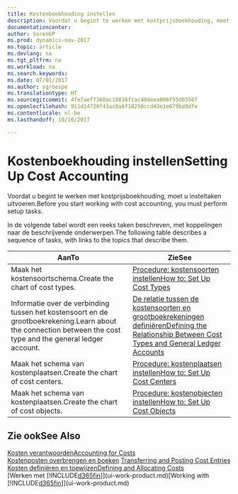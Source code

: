 ```yaml
---
title: Kostenboekhouding instellen
description: Voordat u begint te werken met kostprijsboekhouding, moet u insteltaken uitvoeren.
documentationcenter: 
author: SorenGP
ms.prod: dynamics-nav-2017
ms.topic: article
ms.devlang: na
ms.tgt_pltfrm: na
ms.workload: na
ms.search.keywords: 
ms.date: 07/01/2017
ms.author: sgroespe
ms.translationtype: HT
ms.sourcegitcommit: 4fefaef7380ac10836fcac404eea006f55d8556f
ms.openlocfilehash: 911d14720f43ac8a6f18250ccd43e1e079bd9dfe
ms.contentlocale: nl-be
ms.lasthandoff: 10/16/2017

---
```

# <a name="setting-up-cost-accounting"></a><span data-ttu-id="bb50d-103">Kostenboekhouding instellen</span><span class="sxs-lookup"><span data-stu-id="bb50d-103">Setting Up Cost Accounting</span></span>
<span data-ttu-id="bb50d-104">Voordat u begint te werken met kostprijsboekhouding, moet u insteltaken uitvoeren.</span><span class="sxs-lookup"><span data-stu-id="bb50d-104">Before you start working with cost accounting, you must perform setup tasks.</span></span>  

 <span data-ttu-id="bb50d-105">In de volgende tabel wordt een reeks taken beschreven, met koppelingen naar de beschrijvende onderwerpen.</span><span class="sxs-lookup"><span data-stu-id="bb50d-105">The following table describes a sequence of tasks, with links to the topics that describe them.</span></span>

|<span data-ttu-id="bb50d-106">Aan</span><span class="sxs-lookup"><span data-stu-id="bb50d-106">To</span></span>|<span data-ttu-id="bb50d-107">Zie</span><span class="sxs-lookup"><span data-stu-id="bb50d-107">See</span></span>|  
|--------|---------|  
|<span data-ttu-id="bb50d-108">Maak het kostensoortschema.</span><span class="sxs-lookup"><span data-stu-id="bb50d-108">Create the chart of cost types.</span></span>|[<span data-ttu-id="bb50d-109">Procedure: kostensoorten instellen</span><span class="sxs-lookup"><span data-stu-id="bb50d-109">How to: Set Up Cost Types</span></span>](finance-how-to-set-up-cost-types.md)|  
|<span data-ttu-id="bb50d-110">Informatie over de verbinding tussen het kostensoort en de grootboekrekening.</span><span class="sxs-lookup"><span data-stu-id="bb50d-110">Learn about the connection between the cost type and the general ledger account.</span></span>|[<span data-ttu-id="bb50d-111">De relatie tussen de kostensoorten en grootboekrekeningen definiëren</span><span class="sxs-lookup"><span data-stu-id="bb50d-111">Defining the Relationship Between Cost Types and General Ledger Accounts</span></span>](finance-defining-the-relationship-between-cost-types-and-general-ledger-accounts.md)|  
|<span data-ttu-id="bb50d-112">Maak het schema van kostenplaatsen.</span><span class="sxs-lookup"><span data-stu-id="bb50d-112">Create the chart of cost centers.</span></span>|[<span data-ttu-id="bb50d-113">Procedure: kostenplaatsen instellen</span><span class="sxs-lookup"><span data-stu-id="bb50d-113">How to: Set Up Cost Centers</span></span>](finance-how-to-set-up-cost-centers.md)|  
|<span data-ttu-id="bb50d-114">Maak het schema van kostenplaatsen.</span><span class="sxs-lookup"><span data-stu-id="bb50d-114">Create the chart of cost objects.</span></span>|[<span data-ttu-id="bb50d-115">Procedure: kostenobjecten instellen</span><span class="sxs-lookup"><span data-stu-id="bb50d-115">How to: Set Up Cost Objects</span></span>](finance-how-to-set-up-cost-objects.md)|  

## <a name="see-also"></a><span data-ttu-id="bb50d-116">Zie ook</span><span class="sxs-lookup"><span data-stu-id="bb50d-116">See Also</span></span>  
[<span data-ttu-id="bb50d-117">Kosten verantwoorden</span><span class="sxs-lookup"><span data-stu-id="bb50d-117">Accounting for Costs</span></span>](finance-manage-cost-accounting.md)  
<span data-ttu-id="bb50d-118">[Kostenposten overbrengen en boeken](finance-transfer-and-post-cost-entries.md) </span><span class="sxs-lookup"><span data-stu-id="bb50d-118">[Transferring and Posting Cost Entries](finance-transfer-and-post-cost-entries.md) </span></span>  
[<span data-ttu-id="bb50d-119">Kosten definiëren en toewijzen</span><span class="sxs-lookup"><span data-stu-id="bb50d-119">Defining and Allocating Costs</span></span>](finance-define-and-allocate-costs.md)  
<span data-ttu-id="bb50d-120">[Werken met [!INCLUDE[d365fin](includes/d365fin_md.md)]](ui-work-product.md)</span><span class="sxs-lookup"><span data-stu-id="bb50d-120">[Working with [!INCLUDE[d365fin](includes/d365fin_md.md)]](ui-work-product.md)</span></span>


